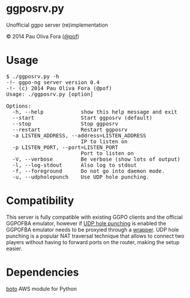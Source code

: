 ggposrv.py
==========

Unofficial ggpo server (re)implementation

&copy; 2014 Pau Oliva Fora ([@pof](https://twitter.com/pof))

# Usage
<pre>
$ ./ggposrv.py -h
-!- ggpo-ng server version 0.4
-!- (c) 2014 Pau Oliva Fora (@pof) 
Usage: ./ggposrv.py [option]

Options:
  -h, --help            show this help message and exit
  --start               Start ggposrv (default)
  --stop                Stop ggposrv
  --restart             Restart ggposrv
  -a LISTEN_ADDRESS, --address=LISTEN_ADDRESS
                        IP to listen on
  -p LISTEN_PORT, --port=LISTEN_PORT
                        Port to listen on
  -V, --verbose         Be verbose (show lots of output)
  -l, --log-stdout      Also log to stdout
  -f, --foreground      Do not go into daemon mode.
  -u, --udpholepunch    Use UDP hole punching.
</pre>

# Compatibility
This server is fully compatible with existing GGPO clients and the official GGPOFBA emulator, however if [UDP hole punching](http://www.brynosaurus.com/pub/net/p2pnat/) is enabled the GGPOFBA emulator needs to be proxyied through a [wrapper](https://github.com/poliva/pyqtggpo/tree/master/ggpofba.py). UDP hole punching is a popular NAT traversal technique that allows to connect two players without having to forward ports on the router, making the setup easier.

# Dependencies
[boto](https://github.com/boto/boto)
AWS module for Python

